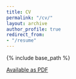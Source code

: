 ```yaml
---
title: CV
permalink: "/cv/"
layout: archive
author_profile: true
redirect_from:
- "/resume"
---
```


{% include base_path %}
<!-- <script language="javascript" src="/assets/js/email_hide.js"></script> -->

<!-- [Download PDF](/files/Alex_Spies-CV.pdf) -->

<object data="/files/Alex_Academic_CV-2022.pdf" type="application/pdf" width="100%" height="100%">
  <a href="/files/Alex_Academic_CV-2022.pdf">Available as PDF</a>
</object>

<!-- 
<h2 style="text-align: center;">Alexander F. Spies</h2>
<p style="text-align: center;"><script>mail("alex","afspies",0,"")</script> |  </p>

Education
======
* B.S. in GitHub, GitHub University, 2012
* M.S. in Jekyll, GitHub University, 2014
* Ph.D in Version Control Theory, GitHub University, 2018 (expected)

Work experience
======
* Summer 2015: Research Assistant
  * Github University
  * Duties included: Tagging issues
  * Supervisor: Professor Git

* Fall 2015: Research Assistant
  * Github University
  * Duties included: Merging pull requests
  * Supervisor: Professor Hub
  
Skills
======
* Skill 1
* Skill 2
  * Sub-skill 2.1
  * Sub-skill 2.2
  * Sub-skill 2.3
* Skill 3

Publications
======
  <ul>{% for post in site.publications %}
    {% include archive-single-cv.html %}
  {% endfor %}</ul>
  
Talks
======
  <ul>{% for post in site.talks %}
    {% include archive-single-talk-cv.html %}
  {% endfor %}</ul>
  
Teaching
======
  <ul>{% for post in site.teaching %}
    {% include archive-single-cv.html %}
  {% endfor %}</ul>
 -->
